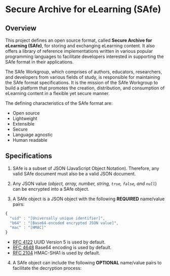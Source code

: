 # Secure Archive for eLearning (SAfe)

## Overview
This project defines an open source format, called **Secure Archive for eLearning (SAfe)**, for storing and exchanging eLearning content. It also offers a library of reference implementations written in various popular programming languages to facilitate developers interested in supporting the SAfe format in their applications.

The SAfe Workgroup, which comprises of authors, educators, researchers, and developers from various fields of study, is responsible for maintaining the SAfe format specifications. It is the mission of the SAfe Workgroup to build a platform that promotes the creation, distribution, and consumption of eLearning content in a flexible yet secure manner. 

The defining characteristics of the SAfe format are:
* Open source
* Lightweight
* Extensible
* Secure
* Language agnostic
* Human readable

## Specifications
1. SAfe is a subset of JSON (JavaScript Object Notation). Therefore, any valid SAfe document must also be a valid JSON document.

2. Any JSON value (*object, array, number, string, `true`, `false`, and `null`*) can be encrypted into a SAfe object.

3. A SAfe object is a JSON object with the following **REQUIRED** name/value pairs:
```javascript
{
  "uid" : "[Universally unique identifier]",
  "b64" : "[Base64-encoded encrypted JSON value]",
  "mac" : "[HMAC]"
}
```
  - [RFC 4122](https://tools.ietf.org/html/rfc4122) UUID Version 5 is used by default.
  - [RFC 4648](https://tools.ietf.org/html/rfc4648) Base64 encoding is used by default.
  - [RFC 2104](https://tools.ietf.org/html/rfc2104) HMAC-SHA1 is used by default.
  
4. A SAfe object can include the following **OPTIONAL** name/value pairs to facilitate the decryption process:
